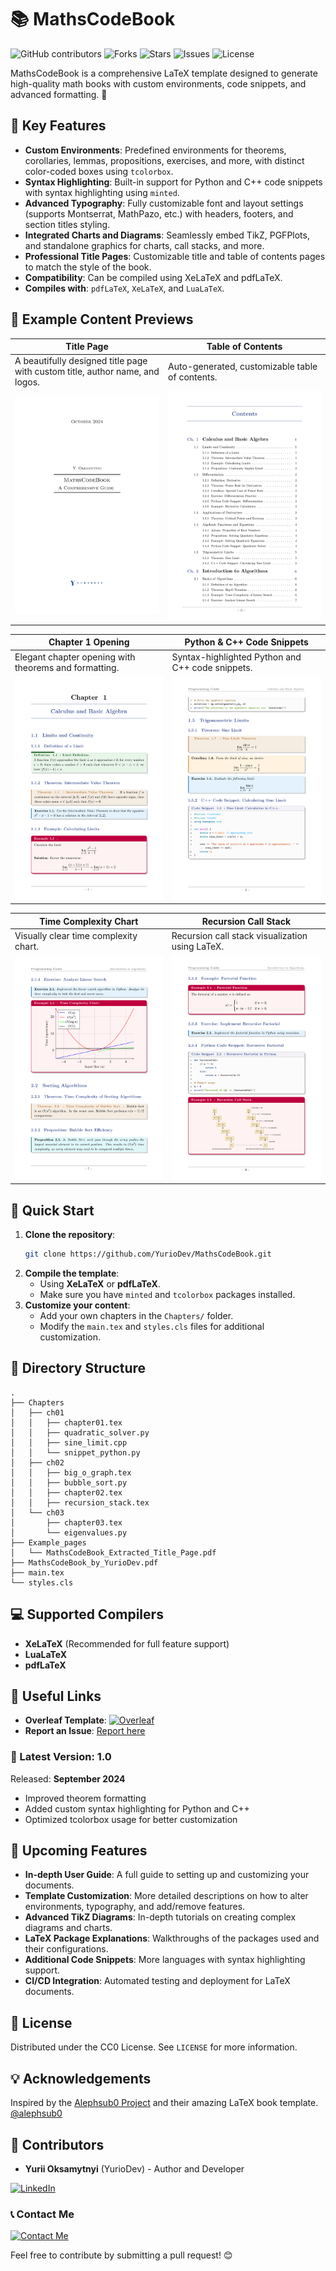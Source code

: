 # 📚 MathsCodeBook 

![GitHub contributors](https://img.shields.io/github/contributors/YurioDev/MathsCodeBook?style=for-the-badge)
![Forks](https://img.shields.io/github/forks/YurioDev/MathsCodeBook?style=for-the-badge)
![Stars](https://img.shields.io/github/stars/YurioDev/MathsCodeBook?style=for-the-badge)
![Issues](https://img.shields.io/github/issues/YurioDev/MathsCodeBook?style=for-the-badge)
![License](https://img.shields.io/github/license/YurioDev/MathsCodeBook?style=for-the-badge)


MathsCodeBook is a comprehensive LaTeX template designed to generate high-quality math books with custom environments, code snippets, and advanced formatting. 📘



## 🔧 Key Features

- **Custom Environments**: Predefined environments for theorems, corollaries, lemmas, propositions, exercises, and more, with distinct color-coded boxes using `tcolorbox`.
- **Syntax Highlighting**: Built-in support for Python and C++ code snippets with syntax highlighting using `minted`.
- **Advanced Typography**: Fully customizable font and layout settings (supports Montserrat, MathPazo, etc.) with headers, footers, and section titles styling.
- **Integrated Charts and Diagrams**: Seamlessly embed TikZ, PGFPlots, and standalone graphics for charts, call stacks, and more.
- **Professional Title Pages**: Customizable title and table of contents pages to match the style of the book.
- **Compatibility**: Can be compiled using XeLaTeX and pdfLaTeX.
- **Compiles with**: `pdfLaTeX`, `XeLaTeX`, and `LuaLaTeX`.


## 🌟 Example Content Previews

| **Title Page**                                     | **Table of Contents**                                |
|----------------------------------------------------|-----------------------------------------------------|
| A beautifully designed title page with custom title, author name, and logos. | Auto-generated, customizable table of contents.     |
| ![Title Page](Example_pages/MathsCodeBook_Extracted_Title_Page.png) | ![Table of Contents](Example_pages/MathsCodeBook_Extracted_Table_of_Contents.png) |

| **Chapter 1 Opening**                              | **Python & C++ Code Snippets**                       |
|----------------------------------------------------|-----------------------------------------------------|
| Elegant chapter opening with theorems and formatting. | Syntax-highlighted Python and C++ code snippets.     |
| ![Chapter 1](Example_pages/MathsCodeBook_Extracted_Chapter_1_Opening.png) | ![Code Snippets](Example_pages/MathsCodeBook_Extracted_Python_CPP_Code.png) |

| **Time Complexity Chart**                          | **Recursion Call Stack**                             |
|----------------------------------------------------|-----------------------------------------------------|
| Visually clear time complexity chart.              | Recursion call stack visualization using LaTeX.      |
| ![Chart](Example_pages/MathsCodeBook_Extracted_Time_Complexity_Chart.png) | ![Call Stack](Example_pages/MathsCodeBook_Extracted_Recursion_Call_Stack.png) |


## 🚀 Quick Start

1. **Clone the repository**:
   ```bash
   git clone https://github.com/YurioDev/MathsCodeBook.git
   ```
2. **Compile the template**: 
   - Using **XeLaTeX** or **pdfLaTeX**.
   - Make sure you have `minted` and `tcolorbox` packages installed.
3. **Customize your content**:
   - Add your own chapters in the `Chapters/` folder.
   - Modify the `main.tex` and `styles.cls` files for additional customization.



## 📂 Directory Structure

```
.
├── Chapters
│   ├── ch01
│   │   ├── chapter01.tex
│   │   ├── quadratic_solver.py
│   │   ├── sine_limit.cpp
│   │   └── snippet_python.py
│   ├── ch02
│   │   ├── big_o_graph.tex
│   │   ├── bubble_sort.py
│   │   ├── chapter02.tex
│   │   ├── recursion_stack.tex
│   └── ch03
│       ├── chapter03.tex
│       └── eigenvalues.py
├── Example_pages
│   └── MathsCodeBook_Extracted_Title_Page.pdf
├── MathsCodeBook_by_YurioDev.pdf
├── main.tex
└── styles.cls
```

## 💻 Supported Compilers

- **XeLaTeX** (Recommended for full feature support)
- **LuaLaTeX**
- **pdfLaTeX**

## 🔗 Useful Links

- **Overleaf Template**: [![Overleaf](https://img.shields.io/badge/Overleaf-47A141?logo=overleaf&logoColor=fff&style=for-the-badge)](https://www.overleaf.com/read/pykgwvdtnppf#ca6ce3)
- **Report an Issue**: [Report here](https://github.com/YurioDev/MathsCodeBook/issues)

### 🌟 Latest Version: 1.0

Released: **September 2024**

- Improved theorem formatting
- Added custom syntax highlighting for Python and C++
- Optimized tcolorbox usage for better customization

## 🚧 Upcoming Features

- **In-depth User Guide**: A full guide to setting up and customizing your documents.
- **Template Customization**: More detailed descriptions on how to alter environments, typography, and add/remove features.
- **Advanced TikZ Diagrams**: In-depth tutorials on creating complex diagrams and charts.
- **LaTeX Package Explanations**: Walkthroughs of the packages used and their configurations.
- **Additional Code Snippets**: More languages with syntax highlighting support.
- **CI/CD Integration**: Automated testing and deployment for LaTeX documents.

## 📜 License

Distributed under the CC0 License. See `LICENSE` for more information.

## 💡 Acknowledgements

Inspired by the [Alephsub0 Project](https://www.alephsub0.org/) and their amazing LaTeX book template. [@alephsub0](https://github.com/alephsub0)

## 🎉 Contributors

- **Yurii Oksamytnyi** (YurioDev) - Author and Developer

[![LinkedIn][linkedin-shield]](https://www.linkedin.com/in/y-oks)

[linkedin-shield]: https://img.shields.io/badge/linkedin-%230077B5.svg?style=for-the-badge&logo=linkedin&logoColor=white

### 📞 Contact Me

[![Contact Me](https://img.shields.io/badge/Contact-Me-blue?style=for-the-badge)](mailto:contact@yuriodev.co.uk)


Feel free to contribute by submitting a pull request! 😊

